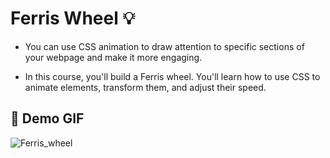 # Ferris Wheel :bulb:

- You can use CSS animation to draw attention to specific sections of your webpage and make it more engaging.

- In this course, you'll build a Ferris wheel. You'll learn how to use CSS to animate elements, transform them, and adjust their speed.


## :camera_flash: Demo GIF

![Ferris_wheel](https://github.com/Hager-elhwarii/Responsive-Web-Design-FreeCodeCamp/assets/80959882/cc2cf7d5-447d-4e66-ad16-a716a3a6e8d9)

